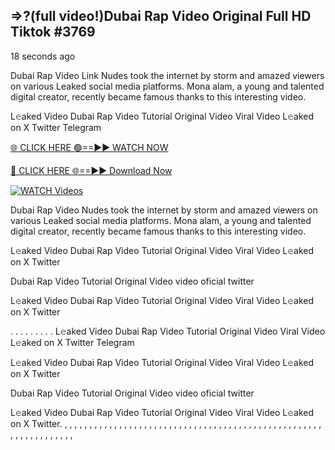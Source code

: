 ## =>?(full video!)Dubai Rap Video Original Full HD Tiktok #3769

18 seconds ago

Dubai Rap Video Link Nudes took the internet by storm and amazed viewers on various Leaked social media platforms. Mona alam, a young and talented digital creator, recently became famous thanks to this interesting video.

L𝚎aked Video Dubai Rap Video Tutorial Original Video Viral Video L𝚎aked on X Twitter Telegram

[🌐 CLICK HERE 🟢==►► WATCH NOW](https://dekho-ki-hoy-07-2k25.blogspot.com/2025/01/viral-on.html)

[🔴 CLICK HERE 🌐==►► Download Now](https://dekho-ki-hoy-07-2k25.blogspot.com/2025/01/viral-on.html)

[![WATCH Videos](https://i.imgur.com/dJHk4Zq.gif)](https://dekho-ki-hoy-07-2k25.blogspot.com/2025/01/viral-on.html)

Dubai Rap Video Nudes took the internet by storm and amazed viewers on various Leaked social media platforms. Mona alam, a young and talented digital creator, recently became famous thanks to this interesting video.

L𝚎aked Video Dubai Rap Video Tutorial Original Video Viral Video L𝚎aked on X Twitter

Dubai Rap Video Tutorial Original Video video oficial twitter

L𝚎aked Video Dubai Rap Video Tutorial Original Video Viral Video L𝚎aked on X Twitter

. . . . . . . . . L𝚎aked Video Dubai Rap Video Tutorial Original Video Viral Video L𝚎aked on X Twitter Telegram

L𝚎aked Video Dubai Rap Video Tutorial Original Video Viral Video L𝚎aked on X Twitter

Dubai Rap Video Tutorial Original Video video oficial twitter

L𝚎aked Video Dubai Rap Video Tutorial Original Video Viral Video L𝚎aked on X Twitter.
,
,
,
,
,
,
,
,
,
,
,
,
,
,
,
,
,
,
,
,
,
,
,
,
,
,
,
,
,
,
,
,
,
,
,
,
,
,
,
,
,
,
,
,
,
,
,
,
,
,
,
,
,
,
,
,
,
,
,
,
,
,
,
,
,